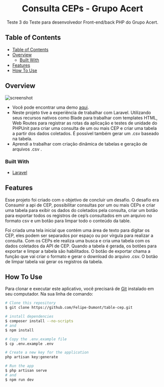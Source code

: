 <h1 align="center">Consulta CEPs - Grupo Acert </h1>

<div align="center">
   Teste 3 do Teste para desenvolvedor Front-end/back PHP do Grupo Acert.
</div>

<!-- TABLE OF CONTENTS -->

## Table of Contents

- [Table of Contents](#table-of-contents)
- [Overview](#overview)
  - [Built With](#built-with)
- [Features](#features)
- [How To Use](#how-to-use)

<!-- OVERVIEW -->

## Overview

![screenshot](https://github.com/Felipe-Dumont/table-cep/blob/main/public/img/overview3.gif)

- Você pode encontrar uma demo [aqui](https://felipe-dumont.github.io/table-cep/).
- Neste projeto tive a experiência de trabalhar com Laravel. Utilizando seus recursos nativos como Blade para trabalhar com templates HTML, Web Routes para registrar as rotas da aplicação e testes de unidade do PHPUnit para criar uma consulta de um ou mais CEP e criar uma tabela a partir dos dados coletados. É possível também gerar um .csv baseado na tabela.  
- Aprendi a trabalhar com criação dinâmica de tabelas e geração de arquivos .csv .

### Built With

- [Laravel](https://laravel.com/)

## Features

Esse projeto foi criado com o objetivo de concluir um desafio. O desafio era Consumir a api de CEP, possibilitar consultas por um ou mais CEPs e criar uma tabela para exibir os dados do coletados pela consulta, criar um botão para exportar todos os registros de cep’s consultados em um arquivo no formato csv e um botão para limpar todo o conteúdo da table.

Foi criada uma tela inicial que contém uma área de texto para digitar os CEP, eles podem ser separados por espaço ou por vírgula para realizar a consulta. Com os CEPs ele realiza uma busca e cria uma tabela com os dados coletados da API de CEP. Quando a tabela é gerada, os botões para exportar e limpar a tabela são habilitados. O botão de exportar chama a função que vai criar o formato e gerar o download do arquivo .csv. O botão de limpar tabela vai gerar os registros da tabela.

## How To Use

Para clonar e executar este aplicativo, você precisará de [Git](https://git-scm.com) instalado em seu computador. Na sua linha de comando:

```bash
# Clone this repository
$ git clone https://github.com/Felipe-Dumont/table-cep.git

# install dependencies
$ composer install --no-scripts
# and
$ npm install 

# Copy the .env.example file
$ cp .env.example .env

# Create a new key for the application
php artisan key:generate

# Run the app
$ php artisan serve
# and
$ npm run dev
```


